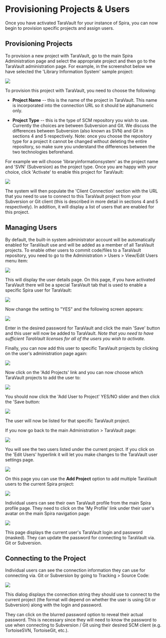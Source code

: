 # Provisioning Projects & Users

Once you have activated TaraVault for your instance of Spira, you can
now begin to provision specific projects and assign users.

## Provisioning Projects

To provision a new project with TaraVault, go to the main Spira
Administration page and select the appropriate project and then go to
the TaraVault administration page. For example, in the screenshot below
we have selected the 'Library Information System' sample project:

![](img/Provisioning_Projects_&_Users_6.png)




To provision this project with TaraVault, you need to choose the
following:

-   **Project Name** -- this is the name of the project in TaraVault.
This name is incorporated into the connection URL so it should be
alphanumeric only.

-   **Project Type** -- this is the type of SCM repository you wish to
use. Currently the choices are between Subversion and Git. We
discuss the differences between Subversion (also known as SVN) and
Git in sections 4 and 5 respectively.
Note: once you choose the repository type for a project it cannot be
changed without deleting the entire repository, so make sure you
understand the differences between the two technologies beforehand.

For example we will choose 'libraryinformationsystem' as the project
name and 'SVN' (Subversion) as the project type. Once you are happy with
your choice, click 'Activate' to enable this project for TaraVault:

![](img/Provisioning_Projects_&_Users_7.png)




The system will then populate the 'Client Connection' section with the
URL that you need to use to connect to this TaraVault project from your
Subversion or Git client (this is described in more detail in sections 4
and 5 respectively). In addition, it will display a list of users that
are enabled for this project.

## Managing Users

By default, the built-in system administrator account will be
automatically enabled for TaraVault use and will be added as a member of
all TaraVault projects. To enable other users to commit code/files to a
TaraVault repository, you need to go to the Administration \> Users \>
View/Edit Users menu item:

![](img/Provisioning_Projects_&_Users_8.png)




This will display the user details page. On this page, if you have
activated TaraVault there will be a special TaraVault tab that is used
to enable a specific Spira user for TaraVault:

![](img/Provisioning_Projects_&_Users_9.png)




Now change the setting to "YES" and the following screen appears:

![](img/Provisioning_Projects_&_Users_10.png)




Enter in the desired password for TaraVault and click the main 'Save'
button and this user will now be added to TaraVault. *Note that you need
to have sufficient TaraVault licenses for all of the users you wish to
activate.*

Finally, you can now add this user to specific TaraVault projects by
clicking on the user's administration page again:

![](img/Provisioning_Projects_&_Users_11.png)




Now click on the 'Add Projects' link and you can now choose which
TaraVault projects to add the user to:

![](img/Provisioning_Projects_&_Users_12.png)




You should now click the 'Add User to Project' YES/NO slider and then
click the 'Save button:

![](img/Provisioning_Projects_&_Users_13.png)




The user will now be listed for that specific TaraVault project.

If you now go back to the main Administration \> TaraVault page:

![](img/Provisioning_Projects_&_Users_14.png)




You will see the two users listed under the current project. If you
click on the 'Edit Users' hyperlink it will let you make changes to the
TaraVault user settings page.

![](img/Provisioning_Projects_&_Users_15.png)




On this page you can use the **Add Project** option to add multiple
TaraVault users to the current Spira project:

![](img/Provisioning_Projects_&_Users_16.png)




Individual users can see their own TaraVault profile from the main Spira
profile page. They need to click on the 'My Profile' link under their
user's avatar on the main Spira navigation page:

![](img/Provisioning_Projects_&_Users_17.png)




This page displays the current user's TaraVault login and password
(masked). They can update the password for connecting to TaraVault via.
Git or Subversion.

## Connecting to the Project

Individual users can see the connection information they can use for
connecting via. Git or Subversion by going to Tracking \> Source Code:

![](img/Provisioning_Projects_&_Users_18.png)




This dialog displays the connection string they should use to connect to
the current project (the format will depend on whether the user is using
Git or Subversion) along with the login and password.

They can click on the blurred password option to reveal their actual
password. This is necessary since they will need to know the password to
use when connecting to Subversion / Git using their desired SCM client
(e.g. TortoiseSVN, TortoiseGit, etc.).

